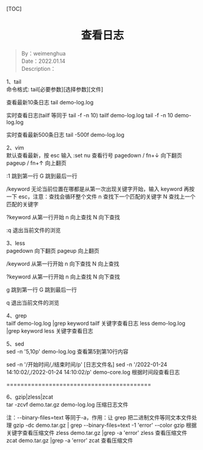 [TOC]

<h1 align="center">查看日志</h1>

> By：weimenghua  
> Date：2022.01.14  
> Description：  



1、tail  
命令格式: tail[必要参数][选择参数][文件]

查看最新10条日志
tail demo-log.log

实时查看日志(tailf 等同于 tail -f -n 10)
tailf demo-log.log
tail -f -n 10 demo-log.log

实时查看最新500条日志
tail -500f demo-log.log



2、vim  
默认查看最新，按 esc 输入 :set nu 查看行号
pagedown / fn+↓  向下翻页
pageup / fn+↑    向上翻页

:1 跳到第一行
G 跳到最后一行

/keyword 无论当前位置在哪都是从第一次出现关键字开始，输入 keyword 再按一下 esc，注意：查找会循环整个文件
n 查找下一个匹配的关键字
N 查找上一个匹配的关键字

?keyword 从第一行开始
n 向上查找
N 向下查找

:q 退出当前文件的浏览



3、less  
pagedown 向下翻页
pageup   向上翻页

/keyword 从第一行开始
n 向下查找
N 向上查找

?keyword 从第一行开始
n 向上查找
N 向下查找

g 跳到第一行
G 跳到最后一行

q 退出当前文件的浏览



4、grep  
tailf demo-log.log |grep keyword  tailf 关键字查看日志
less demo-log.log |grep keyword   less 关键字查看日志



5、sed  
sed -n '5,10p' demo-log.log  查看第5到第10行内容

sed -n '/开始时间/,/结束时间/p' [日志文件名]
sed -n '/2022-01-24 14:10:02/,/2022-01-24 14:10:02/p' demo-core.log  根据时间段查看日志

=========================================

6、gzip|zless|zcat  
tar -zcvf demo.tar.gz demo-log.log   压缩日志文件

注：--binary-files=text 等同于-a，作用：让 grep 把二进制文件等同文本文件处理
gzip -dc  demo.tar.gz | grep --binary-files=text -1 'error' --color  gzip 根据关键字查看压缩文件
zless demo.tar.gz |grep -a 'error'  zless 查看压缩文件
zcat demo.tar.gz |grep -a 'error'   zcat 查看压缩文件